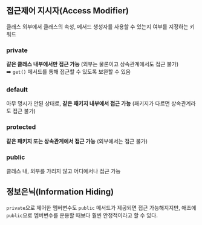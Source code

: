 ## 접근제어 지시자(Access Modifier)
클래스 외부에서 클래스의 속성, 메서드 생성자를 사용할 수 있는지 여부를 지정하는 키워드

### private
**같은 클래스 내부에서만 접근 가능** (외부는 물론이고 상속관계에서도 접근 불가)  
➡️ `get()` 메서드를 통해 접근할 수 있도록 보완할 수 있음

### default
아무 명시가 안된 상태로, **같은 패키지 내부에서 접근 가능**  (패키지가 다르면 상속관계라도 접근 불가)

### protected
**같은 패키지 또는 상속관계에서 접근 가능** (외부에서는 접근 불가)

### public
클래스 내, 외부를 가리지 않고 어디에서나 접근 가능


## 정보은닉(Information Hiding)
`private`으로 제어한 멤버변수도 `public` 메서드가 제공되면 접근 가능해지지만, 애초에 `public`으로 멤버변수를 운용할 때보다 훨씬 안정적이라고 할 수 있다.